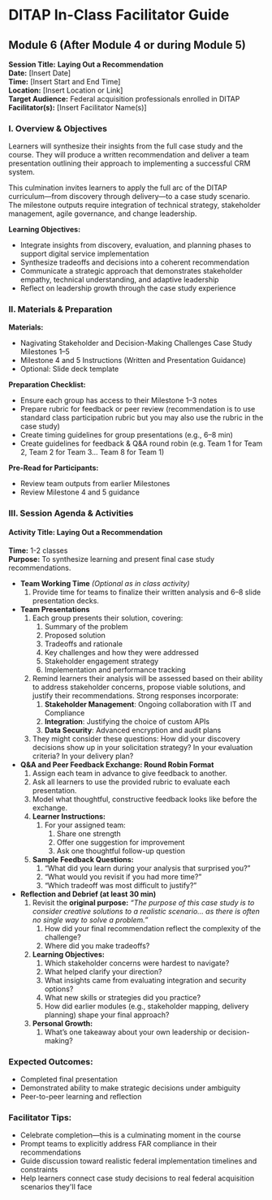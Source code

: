 # DITAP In-Class Facilitator Guide

## Module 6 (After Module 4 or during Module 5)

**Session Title:** **Laying Out a Recommendation**  
**Date:** \[Insert Date\]  
**Time:** \[Insert Start and End Time\]  
**Location:** \[Insert Location or Link\]  
**Target Audience:** Federal acquisition professionals enrolled in DITAP  
**Facilitator(s):** \[Insert Facilitator Name(s)\]

### I. Overview & Objectives

Learners will synthesize their insights from the full case study and the course. They will produce a written recommendation and deliver a team presentation outlining their approach to implementing a successful CRM system.

This culmination invites learners to apply the full arc of the DITAP curriculum—from discovery through delivery—to a case study scenario. The milestone outputs require integration of technical strategy, stakeholder management, agile governance, and change leadership.

**Learning Objectives:**

- Integrate insights from discovery, evaluation, and planning phases to support digital service implementation
- Synthesize tradeoffs and decisions into a coherent recommendation
- Communicate a strategic approach that demonstrates stakeholder empathy, technical understanding, and adaptive leadership
- Reflect on leadership growth through the case study experience

### II. Materials & Preparation

**Materials:**

- Nagivating Stakeholder and Decision-Making Challenges Case Study Milestones 1–5
- Milestone 4 and 5 Instructions (Written and Presentation Guidance)
- Optional: Slide deck template

**Preparation Checklist:**

- Ensure each group has access to their Milestone 1–3 notes
- Prepare rubric for feedback or peer review (recommendation is to use standard class participation rubric but you may also use the rubric in the case study)
- Create timing guidelines for group presentations (e.g., 6–8 min)
- Create guidelines for feedback & Q&A round robin (e.g. Team 1 for Team 2, Team 2 for Team 3… Team 8 for Team 1)

**Pre-Read for Participants:**

- Review team outputs from earlier Milestones
- Review Milestone 4 and 5 guidance
  
### III. Session Agenda & Activities

#### Activity Title: Laying Out a Recommendation <br>

**Time:** 1-2 classes  
**Purpose:** To synthesize learning and present final case study recommendations.

- **Team Working Time** _(Optional as in class activity)_
    1. Provide time for teams to finalize their written analysis and 6–8 slide presentation decks.
- **Team Presentations**
    1. Each group presents their solution, covering:
        1. Summary of the problem
        2. Proposed solution
        3. Tradeoffs and rationale
        4. Key challenges and how they were addressed
        5. Stakeholder engagement strategy
        6. Implementation and performance tracking
    2. Remind learners their analysis will be assessed based on their ability to address stakeholder concerns, propose viable solutions, and justify their recommendations. Strong responses incorporate:
        1. **Stakeholder Management**: Ongoing collaboration with IT and Compliance
        2. **Integration**: Justifying the choice of custom APIs
        3. **Data Security**: Advanced encryption and audit plans
    3. They might consider these questions: How did your discovery decisions show up in your solicitation strategy? In your evaluation criteria? In your delivery plan?
- **Q&A and Peer Feedback Exchange: Round Robin Format**
    1. Assign each team in advance to give feedback to another.
    2. Ask all learners to use the provided rubric to evaluate each presentation.
    3. Model what thoughtful, constructive feedback looks like before the exchange.
    4. **Learner Instructions:**
        1. For your assigned team:
            1. Share one strength
            2. Offer one suggestion for improvement
            3. Ask one thoughtful follow-up question
    5. **Sample Feedback Questions:**
        1. “What did you learn during your analysis that surprised you?”
        2. “What would you revisit if you had more time?”
        3. “Which tradeoff was most difficult to justify?”
- **Reflection and Debrief (at least 30 min)**
    1. Revisit the **original purpose:** _“The purpose of this case study is to consider creative solutions to a realistic scenario… as there is often no single way to solve a problem.”_
        1. How did your final recommendation reflect the complexity of the challenge?
        2. Where did you make tradeoffs?
    2. **Learning Objectives:**
        1. Which stakeholder concerns were hardest to navigate?
        2. What helped clarify your direction?
        3. What insights came from evaluating integration and security options?
        4. What new skills or strategies did you practice?
        5. How did earlier modules (e.g., stakeholder mapping, delivery planning) shape your final approach?
    3. **Personal Growth:**
        1. What’s one takeaway about your own leadership or decision-making?

### Expected Outcomes:

- Completed final presentation
- Demonstrated ability to make strategic decisions under ambiguity
- Peer-to-peer learning and reflection  

### Facilitator Tips:

- Celebrate completion—this is a culminating moment in the course
- Prompt teams to explicitly address FAR compliance in their recommendations
- Guide discussion toward realistic federal implementation timelines and constraints
- Help learners connect case study decisions to real federal acquisition scenarios they'll face
